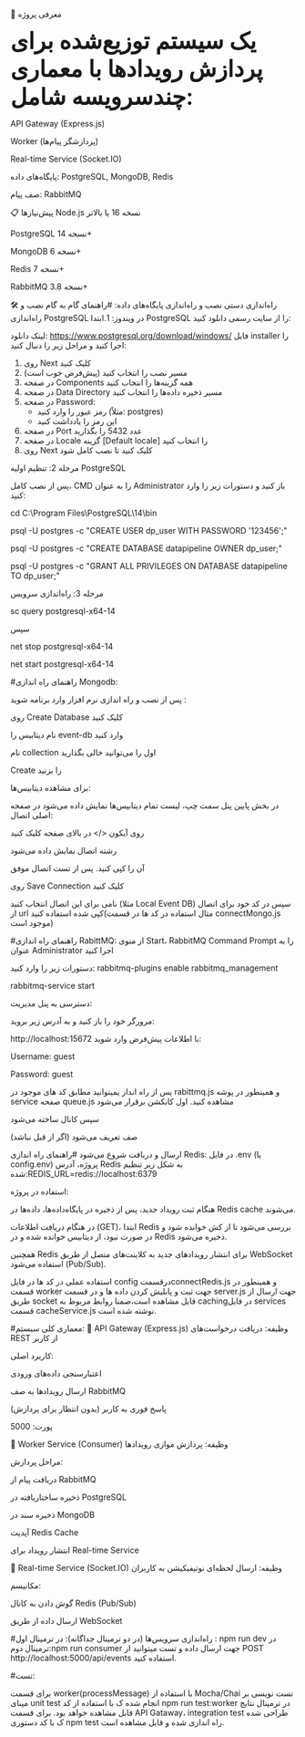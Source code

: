 🎯 معرفی پروژه
<div style="font-size:40px;font-weight:600">یک سیستم توزیع‌شده برای پردازش رویدادها با معماری چندسرویسه شامل:</div>

API Gateway (Express.js)

Worker (پردازشگر پیام‌ها)

Real-time Service (Socket.IO)

پایگاه‌های داده: 
PostgreSQL, MongoDB, Redis

صف پیام:
RabbitMQ


📋 پیش‌نیازها
Node.js نسخه 16 یا بالاتر

PostgreSQL نسخه 14+

MongoDB نسخه 6+

Redis نسخه 7+

RabbitMQ نسخه 3.8+

🛠️ راه‌اندازی دستی
 نصب و راه‌اندازی پایگاه‌های داده:
 #راهنمای گام به گام نصب و راه‌اندازی PostgreSQL در ویندوز:
 1.ابتدا PostgreSQL را از سایت رسمی دانلود کنید:

لینک دانلود: https://www.postgresql.org/download/windows/
فایل installer را اجرا کنید و مراحل زیر را دنبال کنید:
1. روی Next کلیک کنید
2. مسیر نصب را انتخاب کنید (پیش‌فرض خوب است)
3. در صفحه Components همه گزینه‌ها را انتخاب کنید
4. در صفحه Data Directory مسیر ذخیره داده‌ها را انتخاب کنید
5. در صفحه Password:
   - رمز عبور را وارد کنید (مثلاً: postgres)
   - این رمز را یادداشت کنید
6. در صفحه Port عدد 5432 را بگذارید
7. در صفحه Locale گزینه [Default locale] را انتخاب کنید
8. روی Next کلیک کنید تا نصب کامل شود

مرحله 2: تنظیم اولیه PostgreSQL

پس از نصب کامل، CMD را به عنوان Administrator باز کنید و دستورات زیر را وارد کنید:

cd C:\Program Files\PostgreSQL\14\bin

psql -U postgres -c "CREATE USER dp_user WITH PASSWORD '123456';"

psql -U postgres -c "CREATE DATABASE datapipeline OWNER dp_user;"

psql -U postgres -c "GRANT ALL PRIVILEGES ON DATABASE datapipeline TO dp_user;"

مرحله 3: راه‌اندازی سرویس

sc query postgresql-x64-14

سپس

net stop postgresql-x64-14

net start postgresql-x64-14

#راهنمای راه اندازی Mongodb:

پس از نصب و راه اندازی نرم افزار وارد برنامه شوید :

روی Create Database کلیک کنید

نام دیتابیس را event-db وارد کنید

نام collection اول را می‌توانید خالی بگذارید

Create را بزنید

برای مشاهده دیتابیس‌ها:

در بخش پایین پنل سمت چپ، لیست تمام دیتابیس‌ها نمایش داده می‌شود
در صفحه اصلی اتصال:

روی آیکون </> در بالای صفحه کلیک کنید

رشته اتصال نمایش داده می‌شود

آن را کپی کنید.
پس از تست اتصال موفق

روی Save Connection کلیک کنید

نامی برای این اتصال انتخاب کنید (مثلا Local Event DB)
سپس در کد خود برای اتصال از url کپی شده استفاده کنید(مثال استفاده در کد ها در قسمت connectMongo.js موجود است)

#راهنمای  راه اندازی RabittMQ:
از منوی Start، RabbitMQ Command Prompt را به عنوان Administrator اجرا کنید

دستورات زیر را وارد کنید:
rabbitmq-plugins enable rabbitmq_management

rabbitmq-service start

دسترسی به پنل مدیریت:

مرورگر خود را باز کنید و به آدرس زیر بروید:


http://localhost:15672
با اطلاعات پیش‌فرض وارد شوید:

Username: guest

Password: guest

پس از راه انداز یمیتوانید مطابق کد های موجود در  rabittmq.js و همینطور در پوشه service صفحه queue.js مشاهده کنید.
اول کانکشن برقرار می‌شود

سپس کانال ساخته می‌شود

صف تعریف می‌شود (اگر از قبل نباشد)

ارسال و دریافت شروع می‌شود
#راهنمای راه اندازی Redis:
در فایل .env (یا config.env) پروژه، آدرس Redis به شکل زیر تنظیم شده:REDIS_URL=redis://localhost:6379

استفاده در پروژه:

هنگام ثبت رویداد جدید، پس از ذخیره در پایگاه‌داده‌ها، داده‌ها در Redis cache می‌شوند.

در هنگام دریافت اطلاعات (GET)،
ابتدا Redis بررسی می‌شود تا از کش خوانده شود و در صورت نبود، از دیتابیس خوانده شده و در Redis ذخیره می‌شود.

همچنین Redis برای انتشار رویدادهای جدید به کلاینت‌های متصل از طریق WebSocket استفاده می‌شود (Pub/Sub).

استفاده عملی در کد ها در فایل config درقسمتconnectRedis.js و همینطور در قسمت worker جهت ثبت و پابلیش کردن داده ها و در قسمت server.js جهت ارسال از طریق socket قایل مشاهده است،ضمنا روابط مربوط به cachingدر فایل services قسمت cacheService.js نوشته شده است.


#معماری کلی سیستم:
📌 API Gateway (Express.js)
وظیفه: دریافت درخواست‌های REST از کاربر

کاربرد اصلی:

اعتبارسنجی داده‌های ورودی

ارسال رویدادها به صف RabbitMQ

پاسخ فوری به کاربر (بدون انتظار برای پردازش)

پورت: 5000

📌 Worker Service (Consumer)
وظیفه: پردازش موازی رویدادها

مراحل پردازش:

دریافت پیام از RabbitMQ

ذخیره ساختاریافته در PostgreSQL

ذخیره سند در MongoDB

آپدیت Redis Cache

انتشار رویداد برای Real-time Service

📌 Real-time Service (Socket.IO)
وظیفه: ارسال لحظه‌ای نوتیفیکیشن به کاربران

مکانیسم:

گوش دادن به کانال Redis (Pub/Sub)

ارسال داده از طریق WebSocket


#راه‌اندازی سرویس‌ها (در دو ترمینال جداگانه):
در ترمینال اول : npm run dev
در ترمینال دوم:npm run consumer
جهت ارسال داده و تست میتوانید از POST http://localhost:5000/api/events استفاده کنید.

#تست:

برای قسمت worker(processMessage) با استفاده از Mocha/Chai تست نویسی بر مینای unit test انجام شده ک با استفاده از کد npm run test:worker در ترمینال نتایج قابل مشاهده خواهد بود.
برای قسمت API Gataway، integration test طراحی شده ک با کد دستوری npm test راه اندازی شده و قابل مشاهده است.








